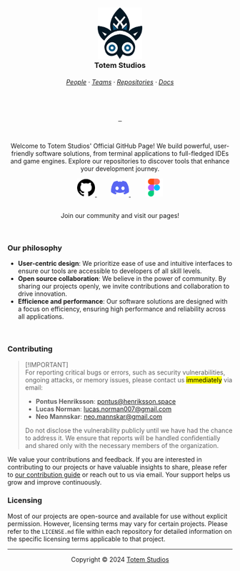 <h3 align="center">
  <img src="../assets/branding/favicon.svg" style="width: 100px" />
  <br />
  Totem Studios
</h3>

<h6 align="center">
  <a href="https://github.com/orgs/Totem-Studios/people" target="_blank"
    >People</a
  >
  <span>·</span>
  <a href="https://github.com/orgs/Totem-Studios/teams" target="_blank"
    >Teams</a
  >
  <span>·</span>
  <a href="https://github.com/orgs/Totem-Studios/repositories" target="_blank"
    >Repositories</a
  >
  <span>·</span>
  <a href="https://github.com/Totem-Studios/docs-website" target="_blank"
    >Docs</a
  >
</h6>

<br />

<p align="center">
  <a href="#">
    <img src="" />
    <!-- Stars badge for current repo -->
  </a>
  <a href="#">
    <img src="" />
    <!-- Latest release version for current repo -->
  </a>
  <a href="#">
    <img src="" />
    <!-- Issues for current repo -->
  </a>
</p>

<br />

<p align="center">
  Welcome to Totem Studios' Official GitHub Page! We build powerful, user-friendly software solutions, from terminal applications to full-fledged IDEs and game engines. Explore our repositories to discover tools that enhance your development journey.
</p>

<div align="center">
  <a href="https://github.com/Totem-Studios" target="_blank" style="margin: 0 1rem">
    <img src="../assets/icons/github.png" alt="Github icon" style="width: 40px; height: 40px;" />
  </a>
  <a href="https://discord.gg/9CM9vg8rhR" target="_blank" style="margin: 0 1rem;">
    <img src="../assets/icons/discord.png" alt="Discord icon" style="width: 40px; height: 40px;" />
  </a>
  <a href="https://www.figma.com/@totemstudios" target="_blank" style="margin: 0 1rem;">
    <img src="../assets/icons/figma.png" alt="Figma icon" style="width: 40px; height: 40px;" />
  </a>
</div>

<br />

<p align="center">Join our community and visit our pages!</p>

&nbsp;

### Our philosophy

- **User-centric design**: We prioritize ease of use and intuitive interfaces to ensure our tools are accessible to developers of all skill levels.
- **Open source collaboration**: We believe in the power of community. By sharing our projects openly, we invite contributions and collaboration to drive innovation.
- **Efficience and performance**: Our software solutions are designed with a focus on efficiency, ensuring high performance and reliability across all applications.
<!-- Update text -->

&nbsp;

### Contributing

> [!IMPORTANT]<br>
> For reporting critical bugs or errors, such as security vulnerabilities, ongoing attacks, or memory issues, please contact us <mark>immediately</mark> via email:
>
> - **Pontus Henriksson**: <a href="mailto:pontus@henriksson.space">pontus@henriksson.space</a>
> - **Lucas Norman**: <a href="mailto:lucas.norman007@gmail.com">lucas.norman007@gmail.com</a>
> - **Neo Mannskar**: <a href="mailto:neo.mannskar@gmail.com">neo.mannskar@gmail.com</a>
>
> Do not disclose the vulnerability publicly until we have had the chance to address it. We ensure that reports will be handled confidentially and shared only with the necessary members of the organization.

We value your contributions and feedback. If you are interested in contributing to our projects or have valuable insights to share, please refer to [our contribution guide](../CONTRIBUTING.md) or reach out to us via email. Your support helps us grow and improve continuously.

### Licensing

Most of our projects are open-source and available for use without explicit permission. However, licensing terms may vary for certain projects. Please refer to the `LICENSE.md` file within each repository for detailed information on the specific licensing terms applicable to that project.

---

<p align="center">
  Copyright © 2024 <a href="https://github.com/Totem-Studios">Totem Studios</a>
</p>

<p align="center">
  <a href="#">
    <img src="" />
    <!-- License for current repo -->
  </a>
</p>
